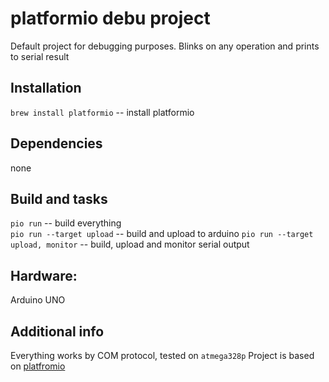 # platformio debu project

Default project for debugging purposes.
Blinks on any operation and prints to serial result

## Installation
`brew install platformio` -- install platformio

## Dependencies
none

## Build and tasks
`pio run` -- build everything  
`pio run --target upload` -- build and upload to arduino
`pio run --target upload, monitor` -- build, upload and monitor serial output

## Hardware:
Arduino UNO

## Additional info
Everything works by COM protocol, tested on `atmega328p`
Project is based on [platfromio](http://docs.platformio.org/en/latest/)
